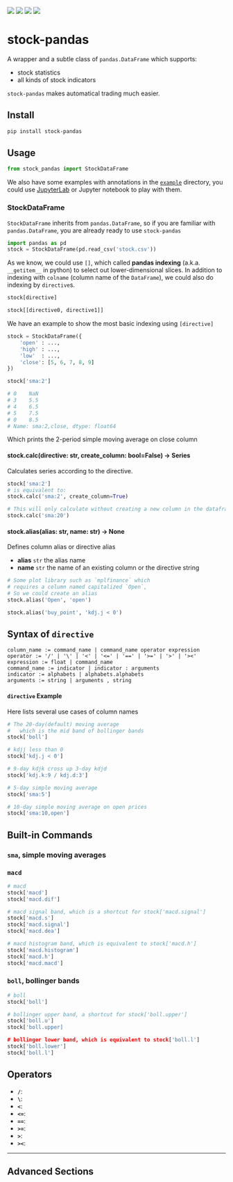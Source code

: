 [![](https://travis-ci.org/kaelzhang/stock-pandas.svg?branch=master)](https://travis-ci.org/kaelzhang/stock-pandas)
[![](https://codecov.io/gh/kaelzhang/stock-pandas/branch/master/graph/badge.svg)](https://codecov.io/gh/kaelzhang/stock-pandas)
[![](https://img.shields.io/pypi/v/stock-pandas.svg)](https://pypi.org/project/stock-pandas/)
[![](https://img.shields.io/pypi/l/stock-pandas.svg)](https://github.com/kaelzhang/stock-pandas)

# stock-pandas

A wrapper and a subtle class of `pandas.DataFrame` which supports:
- stock statistics
- all kinds of stock indicators

`stock-pandas` makes automatical trading much easier.

## Install

```sh
pip install stock-pandas
```

## Usage

```py
from stock_pandas import StockDataFrame
```

We also have some examples with annotations in the [`example`](https://github.com/kaelzhang/stock-pandas/tree/master/example) directory, you could use [JupyterLab](https://jupyter.org/) or Jupyter notebook to play with them.

### StockDataFrame

`StockDataFrame` inherits from `pandas.DataFrame`, so if you are familiar with `pandas.DataFrame`, you are already ready to use `stock-pandas`

```py
import pandas as pd
stock = StockDataFrame(pd.read_csv('stock.csv'))
```

As we know, we could use `[]`, which called **pandas indexing** (a.k.a. `__getitem__` in python) to select out lower-dimensional slices. In addition to indexing with `colname` (column name of the `DataFrame`), we could also do indexing by `directive`s.

```py
stock[directive]

stock[[directive0, directive1]]
```

We have an example to show the most basic indexing using `[directive]`

```py
stock = StockDataFrame({
    'open' : ...,
    'high' : ...,
    'low'  : ...,
    'close': [5, 6, 7, 8, 9]
})

stock['sma:2']

# 0    NaN
# 3    5.5
# 4    6.5
# 5    7.5
# 0    8.5
# Name: sma:2,close, dtype: float64
```

Which prints the 2-period simple moving average on close column

#### stock.calc(directive: str, create_column: bool=False) -> Series

Calculates series according to the directive.

```py
stock['sma:2']
# is equivalent to:
stock.calc('sma:2', create_column=True)
```

```py
# This will only calculate without creating a new column in the dataframe
stock.calc('sma:20')
```

#### stock.alias(alias: str, name: str) -> None

Defines column alias or directive alias

- **alias** `str` the alias name
- **name** `str` the name of an existing column or the directive string

```py
# Some plot library such as `mplfinance` which
# requires a column named capitalized `Open`,
# So we could create an alias
stock.alias('Open', 'open')

stock.alias('buy_point', 'kdj.j < 0')
```

## Syntax of `directive`

```ebnf
column_name := command_name | command_name operator expression
operator := '/' | '\' | '<' | '<=' | '==' | '>=' | '>' | '><'
expression := float | command_name
command_name := indicator | indicator : arguments
indicator := alphabets | alphabets.alphabets
arguments := string | arguments , string
```

#### `directive` Example

Here lists several use cases of column names

```py
# The 20-day(default) moving average
#   which is the mid band of bollinger bands
stock['boll']

# kdjj less than 0
stock['kdj.j < 0']

# 9-day kdjk cross up 3-day kdjd
stock['kdj.k:9 / kdj.d:3']

# 5-day simple moving average
stock['sma:5']

# 10-day simple moving average on open prices
stock['sma:10,open']
```

## Built-in Commands

### `sma`, simple moving averages

### `macd`

```py
# macd
stock['macd']
stock['macd.dif']

# macd signal band, which is a shortcut for stock['macd.signal']
stock['macd.s']
stock['macd.signal']
stock['macd.dea']

# macd histogram band, which is equivalent to stock['macd.h']
stock['macd.histogram']
stock['macd.h']
stock['macd.macd']
```

### `boll`, bollinger bands

```py
# boll
stock['boll']

# bollinger upper band, a shortcut for stock['boll.upper']
stock['boll.u']
stock['boll.upper]

# bollinger lower band, which is equivalent to stock['boll.l']
stock['boll.lower']
stock['boll.l']
```

## Operators

- **`/`**:
- **`\`**:
- **`<`**:
- **`<=`**:
- **`==`**:
- **`>=`**:
- **`>`**:
- **`><`**:

****

## Advanced Sections
